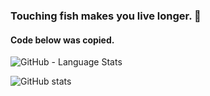 ### Touching fish makes you live longer. 👋
#### Code below was copied.

![GitHub - Language Stats](https://github-readme-stats.vercel.app/api/top-langs/?username=eat-swap)

![GitHub stats](https://github-readme-stats.vercel.app/api?username=eat-swap&show_icons=true&theme=radical&count_private=true)
